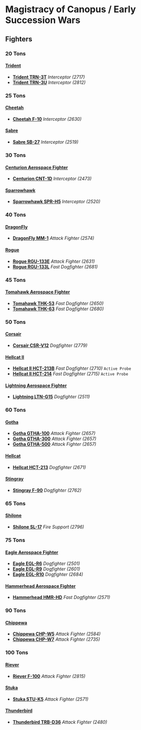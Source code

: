 # Magistracy of Canopus / Early Succession Wars 

## Fighters 

### 20 Tons 

#### [Trident](../../../units/trident.md) 

- [**Trident TRN-3T**](../../../units/trident/trident_trn-3t.md) *Interceptor (2717)* 
- [**Trident TRN-3U**](../../../units/trident/trident_trn-3u.md) *Interceptor (2812)* 

### 25 Tons 

#### [Cheetah](../../../units/cheetah.md) 

- [**Cheetah F-10**](../../../units/cheetah/cheetah_f-10.md) *Interceptor (2630)* 

#### [Sabre](../../../units/sabre.md) 

- [**Sabre SB-27**](../../../units/sabre/sabre_sb-27.md) *Interceptor (2519)* 

### 30 Tons 

#### [Centurion Aerospace Fighter](../../../units/centurion_aerospace_fighter.md) 

- [**Centurion CNT-1D**](../../../units/centurion_aerospace_fighter/centurion_cnt-1d.md) *Interceptor (2473)* 

#### [Sparrowhawk](../../../units/sparrowhawk.md) 

- [**Sparrowhawk SPR-H5**](../../../units/sparrowhawk/sparrowhawk_spr-h5.md) *Interceptor (2520)* 

### 40 Tons 

#### [DragonFly](../../../units/dragonfly.md) 

- [**DragonFly MM-1**](../../../units/dragonfly/dragonfly_mm-1.md) *Attack Fighter (2574)* 

#### [Rogue](../../../units/rogue.md) 

- [**Rogue RGU-133E**](../../../units/rogue/rogue_rgu-133e.md) *Attack Fighter (2631)* 
- [**Rogue RGU-133L**](../../../units/rogue/rogue_rgu-133l.md) *Fast Dogfighter (2681)* 

### 45 Tons 

#### [Tomahawk Aerospace Fighter](../../../units/tomahawk_aerospace_fighter.md) 

- [**Tomahawk THK-53**](../../../units/tomahawk_aerospace_fighter/tomahawk_thk-53.md) *Fast Dogfighter (2650)* 
- [**Tomahawk THK-63**](../../../units/tomahawk_aerospace_fighter/tomahawk_thk-63.md) *Fast Dogfighter (2680)* 

### 50 Tons 

#### [Corsair](../../../units/corsair.md) 

- [**Corsair CSR-V12**](../../../units/corsair/corsair_csr-v12.md) *Dogfighter (2779)* 

#### [Hellcat II](../../../units/hellcat_ii.md) 

- [**Hellcat II HCT-213B**](../../../units/hellcat_ii/hellcat_ii_hct-213b.md) *Fast Dogfighter (2710)* `Active Probe` 
- [**Hellcat II HCT-214**](../../../units/hellcat_ii/hellcat_ii_hct-214.md) *Fast Dogfighter (2715)* `Active Probe` 

#### [Lightning Aerospace Fighter](../../../units/lightning_aerospace_fighter.md) 

- [**Lightning LTN-G15**](../../../units/lightning_aerospace_fighter/lightning_ltn-g15.md) *Dogfighter (2511)* 

### 60 Tons 

#### [Gotha](../../../units/gotha.md) 

- [**Gotha GTHA-100**](../../../units/gotha/gotha_gtha-100.md) *Attack Fighter (2657)* 
- [**Gotha GTHA-300**](../../../units/gotha/gotha_gtha-300.md) *Attack Fighter (2657)* 
- [**Gotha GTHA-500**](../../../units/gotha/gotha_gtha-500.md) *Attack Fighter (2657)* 

#### [Hellcat](../../../units/hellcat.md) 

- [**Hellcat HCT-213**](../../../units/hellcat/hellcat_hct-213.md) *Dogfighter (2671)* 

#### [Stingray](../../../units/stingray.md) 

- [**Stingray F-90**](../../../units/stingray/stingray_f-90.md) *Dogfighter (2762)* 

### 65 Tons 

#### [Shilone](../../../units/shilone.md) 

- [**Shilone SL-17**](../../../units/shilone/shilone_sl-17.md) *Fire Support (2796)* 

### 75 Tons 

#### [Eagle Aerospace Fighter](../../../units/eagle_aerospace_fighter.md) 

- [**Eagle EGL-R6**](../../../units/eagle_aerospace_fighter/eagle_egl-r6.md) *Dogfighter (2501)* 
- [**Eagle EGL-R9**](../../../units/eagle_aerospace_fighter/eagle_egl-r9.md) *Dogfighter (2601)* 
- [**Eagle EGL-R10**](../../../units/eagle_aerospace_fighter/eagle_egl-r10.md) *Dogfighter (2684)* 

#### [Hammerhead Aerospace Fighter](../../../units/hammerhead_aerospace_fighter.md) 

- [**Hammerhead HMR-HD**](../../../units/hammerhead_aerospace_fighter/hammerhead_hmr-hd.md) *Fast Dogfighter (2571)* 

### 90 Tons 

#### [Chippewa](../../../units/chippewa.md) 

- [**Chippewa CHP-W5**](../../../units/chippewa/chippewa_chp-w5.md) *Attack Fighter (2584)* 
- [**Chippewa CHP-W7**](../../../units/chippewa/chippewa_chp-w7.md) *Attack Fighter (2735)* 

### 100 Tons 

#### [Riever](../../../units/riever.md) 

- [**Riever F-100**](../../../units/riever/riever_f-100.md) *Attack Fighter (2815)* 

#### [Stuka](../../../units/stuka.md) 

- [**Stuka STU-K5**](../../../units/stuka/stuka_stu-k5.md) *Attack Fighter (2571)* 

#### [Thunderbird](../../../units/thunderbird.md) 

- [**Thunderbird TRB-D36**](../../../units/thunderbird/thunderbird_trb-d36.md) *Attack Fighter (2480)* 

